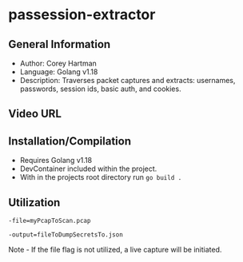 # passession-extractor

## General Information
- Author: Corey Hartman
- Language: Golang v1.18
- Description: Traverses packet captures and extracts: usernames, passwords, session ids, basic auth, and cookies.

## Video URL

## Installation/Compilation
- Requires Golang v1.18
- DevContainer included within the project.
- With in the projects root directory run ```go build .```

## Utilization
```-file=myPcapToScan.pcap``` 

```-output=fileToDumpSecretsTo.json```

Note - If the file flag is not utilized, a live capture will be initiated.

